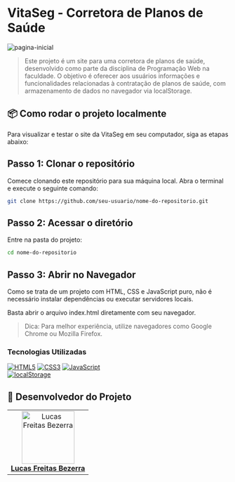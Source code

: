 # VitaSeg - Corretora de Planos de Saúde

![pagina-inicial](https://github.com/user-attachments/assets/e38b5eac-9489-4520-b1d2-0a9af050019c)

> Este projeto é um site para uma corretora de planos de saúde, desenvolvido como parte da disciplina de Programação Web na faculdade. O objetivo é oferecer aos usuários informações e funcionalidades relacionadas à contratação de planos de saúde, com armazenamento de dados no navegador via localStorage.

## 📦 Como rodar o projeto localmente

Para visualizar e testar o site da VitaSeg em seu computador, siga as etapas abaixo:

## Passo 1: Clonar o repositório

Comece clonando este repositório para sua máquina local. Abra o terminal e execute o seguinte comando:

```bash
git clone https://github.com/seu-usuario/nome-do-repositorio.git
```

## Passo 2: Acessar o diretório

Entre na pasta do projeto:

```bash
cd nome-do-repositorio
```


## Passo 3: Abrir no Navegador

Como se trata de um projeto com HTML, CSS e JavaScript puro, não é necessário instalar dependências ou executar servidores locais.

Basta abrir o arquivo index.html diretamente com seu navegador.

>Dica: Para melhor experiência, utilize navegadores como Google Chrome ou Mozilla Firefox.

### Tecnologias Utilizadas

[![HTML5][HTML5-badge]][HTML5-url]
[![CSS3][CSS3-badge]][CSS3-url]
[![JavaScript][JS-badge]][JS-url]  
[![localStorage][LocalStorage-badge]][LocalStorage-url]


## 🤝 Desenvolvedor do Projeto

<table align="center">
  <tr>
    <td align="center">
      <a href="#" title="Lucas Freitas Bezerra">
        <img src="https://avatars.githubusercontent.com/u/180765047?v=4" width="120px" alt="Lucas Freitas Bezerra"/><br />
        <b>Lucas Freitas Bezerra</b>
      </a>
    </td>
  </tr>

<!-- LINKS & IMAGENS -->
[HTML5-badge]: https://img.shields.io/badge/HTML5-E34F26?style=for-the-badge&logo=html5&logoColor=white
[HTML5-url]: https://developer.mozilla.org/en-US/docs/Web/HTML
[CSS3-badge]: https://img.shields.io/badge/CSS3-1572B6?style=for-the-badge&logo=css3&logoColor=white
[CSS3-url]: https://developer.mozilla.org/en-US/docs/Web/CSS
[JS-badge]: https://img.shields.io/badge/JavaScript-F7DF1E?style=for-the-badge&logo=javascript&logoColor=black  
[JS-url]: https://developer.mozilla.org/en-US/docs/Web/JavaScript
[LocalStorage-badge]: https://img.shields.io/badge/localStorage-yellow?style=for-the-badge
[LocalStorage-url]: https://developer.mozilla.org/pt-BR/docs/Web/API/Window/localStorage
